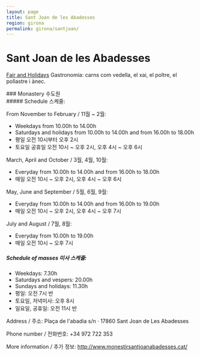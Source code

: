 ```yaml
---
layout: page
title: Sant Joan de les Abadesses
region: girona
permalink: girona/santjoan/
---
```


# Sant Joan de les Abadesses
<p>
  <a class="btn btn-info mr-5" href="fair_and_holiday" role="button">Fair and Holidays</a>
  Gastronomia: carns com vedella, el xai, el poltre, el pollastre  i ànec.
</p>
### Monastery 수도원
<br>
##### Schedule 스케줄:

From November to February / 11월 ~ 2월:
* Weekdays from 10.00h to 14.00h
* Saturdays and holidays from 10.00h to 14.00h and from 16.00h to 18.00h
* 평일 오전 10시부터 오후 2시
* 토요일 공휴일 오전 10시 ~ 오후 2시, 오후 4시 ~ 오후 6시

March, April and October / 3월, 4월, 10월:
* Everyday from 10.00h to 14.00h and from 16.00h to 18.00h
* 매일 오전 10시 ~ 오후 2시, 오후 4시 ~ 오후 6시

​May, June and September / 5월, 6월, 9월:
* Everyday from 10.00h to 14.00h and from 16.00h to 19.00h
* 매일 오전 10시 ~ 오후 2시, 오후 4시 ~ 오후 7시

July and August / 7월, 8월:
* Everyday from 10.00h to 19.00h
* 매일 오전 10시 ~ 오후 7시


##### Schedule of masses 미사 스케줄:

* Weekdays: 7.30h
* Saturdays and vespers: 20.00h
* Sundays and holidays: 11.30h
* 평일: 오전 7시 반
* 토요일, 저녁미사: 오후 8시
* 일요일, 공휴일: 오전 11시 반

Address / 주소: Plaça de l'abadia s/n · 17860 Sant Joan de Les Abadesses

Phone number / 전화번호: +34  972 722 353

More information / 추가 정보: <http://www.monestirsantjoanabadesses.cat/>

​
